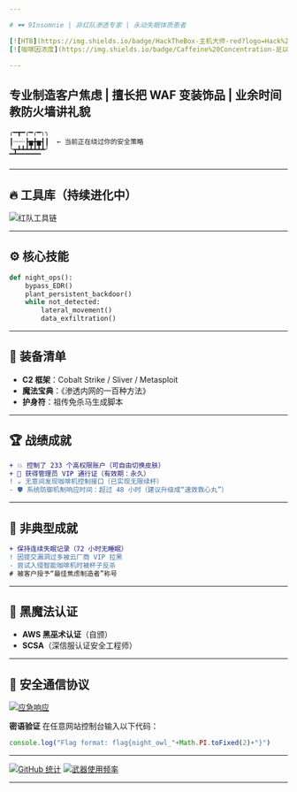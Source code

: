 ```yaml
---

# 🕶️ 9Insomnie | 非红队渗透专家 | 永动失眠体质患者

[![HTB](https://img.shields.io/badge/HackTheBox-主机大师-red?logo=Hack%20The%20Box)](https://app.hackthebox.com/profile/1983709)
[![咖啡因浓度](https://img.shields.io/badge/Caffeine%20Concentration-足以入侵卫星系统-critical)](https://www.youtube.com/watch?v=dQw4w9WgXcQ)

---
```


## 专业制造客户焦虑 | 擅长把 WAF 变装饰品 | 业余时间教防火墙讲礼貌

```
╭━┳━╭━╭━╮╮
┃┈┈┈┣▅╋▅┫┃  ← 当前正在绕过你的安全策略
╰┳┻┻┻┻┻┻┻╯
▔▔▔▔▔▔▔▔
```

---

## 🔥 工具库（持续进化中）

![红队工具链](https://skillicons.dev/icons?i=py,bash,powershell,aws,azure,docker,raspberrypi,linux\&theme=dark\&perline=8)

---

## ⚙️ 核心技能

```python
def night_ops():
    bypass_EDR()
    plant_persistent_backdoor()
    while not_detected:
        lateral_movement()
        data_exfiltration()
```

---

## 🧰 装备清单

* **C2 框架**：Cobalt Strike / Sliver / Metasploit
* **魔法宝典**：《渗透内网的一百种方法》
* **护身符**：祖传免杀马生成脚本

---

## 🏆 战绩成就

```diff
+ 💥 控制了 233 个高权限账户（可自由切换皮肤）
+ 🎩 获得管理员 VIP 通行证（有效期：永久）
! ☕ 无意间发现咖啡机控制接口（已实现无限续杯）
- 🛡️ 系统防御机制响应时间：超过 48 小时（建议升级成“速效救心丸”）
```

---

## 🏅 非典型成就

```diff
+ 保持连续失眠记录（72 小时无睡眠）
! 因提交漏洞过多被云厂商 VIP 拉黑
- 尝试入侵智能咖啡机时被杯子反杀
# 被客户授予“最佳焦虑制造者”称号
```

---

## 📜 黑魔法认证

* **AWS 黑巫术认证**（自颁）
* **SCSA**（深信服认证安全工程师）

---

## 📡 安全通信协议

[![应急响应](https://img.shields.io/badge/7x24-小时响应-点击召唤-red?style=for-the-badge)](https://t.me/Insomnie7)

**密语验证**
在任意网站控制台输入以下代码：

```js
console.log("Flag format: flag{night_owl_"+Math.PI.toFixed(2)+"}")
```

---

[![GitHub 统计](https://github-readme-stats.vercel.app/api?username=9Insomnie\&show_icons=true\&theme=merko\&count_private=true\&include_all_commits=true)](https://github.com/9Insomnie)
[![武器使用频率](https://github-readme-stats.vercel.app/api/top-langs/?username=9Insomnie\&layout=compact\&theme=vision-friendly-dark\&hide=html,css)](https://github.com/9Insomnie)

---
